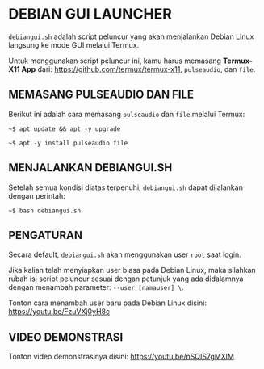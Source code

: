 # DEBIAN GUI LAUNCHER

`debiangui.sh` adalah script peluncur yang akan menjalankan Debian Linux langsung ke mode GUI melalui Termux.

Untuk menggunakan script peluncur ini, kamu harus memasang **Termux-X11 App** dari: https://github.com/termux/termux-x11, `pulseaudio`, dan `file`.

## MEMASANG PULSEAUDIO DAN FILE

Berikut ini adalah cara memasang `pulseaudio` dan `file` melalui Termux:

`~$ apt update && apt -y upgrade` 

`~$ apt -y install pulseaudio file`

## MENJALANKAN DEBIANGUI.SH

Setelah semua kondisi diatas terpenuhi, `debiangui.sh` dapat dijalankan dengan perintah:

`~$ bash debiangui.sh`

## PENGATURAN

Secara default, `debiangui.sh` akan menggunakan user `root` saat login.

Jika kalian telah menyiapkan user biasa pada Debian Linux, maka silahkan rubah isi script peluncur sesuai dengan petunjuk yang ada didalamnya dengan menambah parameter: `--user [namauser] \`.

Tonton cara menambah user baru pada Debian Linux disini: https://youtu.be/FzuVXj0yH8c

## VIDEO DEMONSTRASI

Tonton video demonstrasinya disini: https://youtu.be/nSQIS7gMXlM

